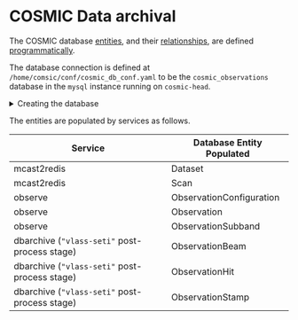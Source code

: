 # COSMIC Data archival

The COSMIC database [entities](https://github.com/COSMIC-SETI/COSMIC-VLA-Database/blob/main/docs/tables.md), and their [relationships](https://github.com/COSMIC-SETI/COSMIC-VLA-Database#cosmic-database), are defined [programmatically](https://github.com/COSMIC-SETI/COSMIC-VLA-Database/blob/main/src/cosmic_database/entities.py).

The database connection is defined at `/home/comsic/conf/cosmic_db_conf.yaml` to be the `cosmic_observations` database in the `mysql` instance running on `cosmic-head`.

<details><summary> Creating the database</summary>
On the `cosmic-head` node, issue the following.

```
mysql -u root -p
SHOW DATABASES;
DROP DATABASE cosmic_observations;
CREATE DATABASE cosmic_observations;
```

</details>


The entities are populated by services as follows.

Service | Database Entity Populated
-|-
mcast2redis | Dataset
mcast2redis | Scan
observe | ObservationConfiguration
observe | Observation
observe | ObservationSubband
dbarchive (`"vlass-seti"` post-process stage) | ObservationBeam
dbarchive (`"vlass-seti"` post-process stage) | ObservationHit
dbarchive (`"vlass-seti"` post-process stage) | ObservationStamp
